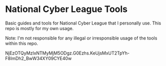 # National Cyber League Tools

Basic guides and tools for National Cyber League that I personally use. This repo is mostly for my own usage.

Note: I'm not responsible for any illegal or irresponsible usage of the tools within this repo.

NjEzOTQyMzIxNTMyMjM5ODgz.G0Ezhs.KeUjsMxUT2TpYh-F8ImDh2_BwW34XY09CYE40w
